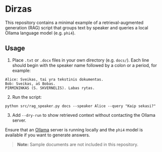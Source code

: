 # Dirzas

This repository contains a minimal example of a retrieval-augmented generation (RAG) script that groups text by speaker and queries a local Ollama language model (e.g. `phi4`).

## Usage

1. Place `.txt` or `.docx` files in your own directory (e.g. `docs/`). Each line should begin with the speaker name followed by a colon or a period, for example:
```
Alice: Sveikas, tai yra tekstinis dokumentas.
Bob: Sveikas, aš Bobas.
PIRMININKAS (S. SKVERNELIS). Labas rytas.
```
2. Run the script:
```
python src/rag_speaker.py docs --speaker Alice --query "Kaip sekasi?"
```
3. Add `--dry-run` to show retrieved context without contacting the Ollama server.

Ensure that an [Ollama](https://ollama.com/) server is running locally and the `phi4` model is available if you want to generate answers.

> **Note:** Sample documents are not included in this repository.
